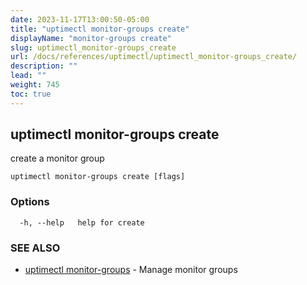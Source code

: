 ```yaml
---
date: 2023-11-17T13:00:50-05:00
title: "uptimectl monitor-groups create"
displayName: "monitor-groups create"
slug: uptimectl_monitor-groups_create
url: /docs/references/uptimectl/uptimectl_monitor-groups_create/
description: ""
lead: ""
weight: 745
toc: true
---
```

## uptimectl monitor-groups create

create a monitor group

```
uptimectl monitor-groups create [flags]
```

### Options

```
  -h, --help   help for create
```

### SEE ALSO

* [uptimectl monitor-groups](/docs/references/uptimectl/uptimectl_monitor-groups/)	 - Manage monitor groups


